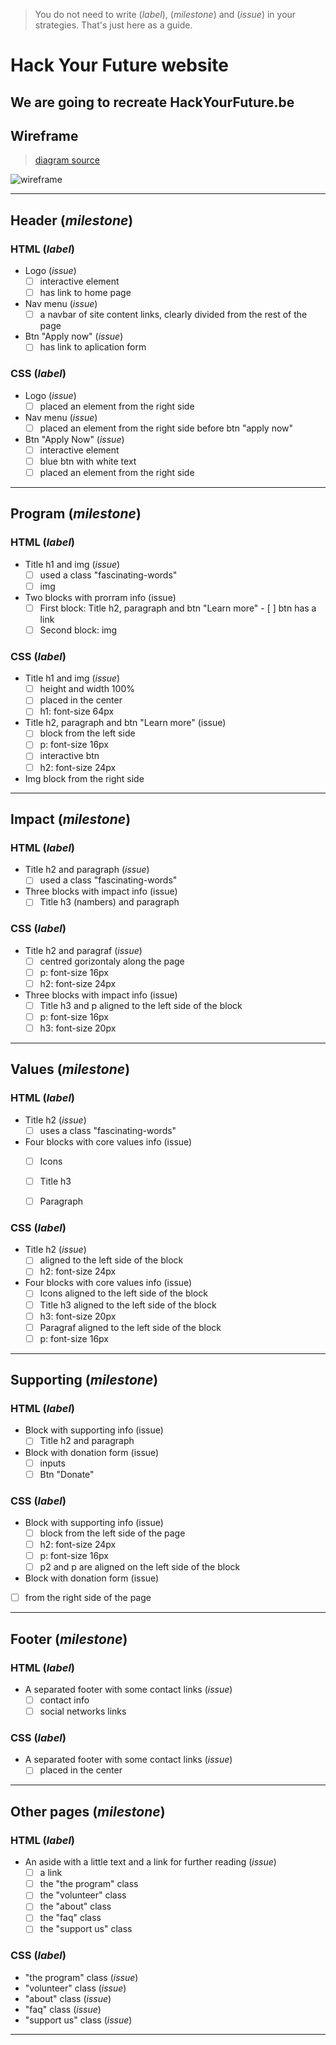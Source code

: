 > You do not need to write (_label_), (_milestone_) and (_issue_) in your strategies. That's just here as a guide.

# Hack Your Future website

## We are going to recreate HackYourFuture.be

## Wireframe

> [diagram source](https://excalidraw.com/#json=5697932045058048,50g_dMeek8cnpk9dH1teGg)

![wireframe](/planning/hyf-wireframe.png)

---

## Header (_milestone_)

### HTML (_label_)

- Logo (_issue_)
  - [ ] interactive element
  - [ ] has link to home page
- Nav menu (_issue_)
  - [ ] a navbar of site content links, clearly divided from the rest of the page
- Btn "Apply now" (_issue_)
  - [ ] has link to aplication form

### CSS (_label_)

- Logo (_issue_)
  - [ ] placed an element from the right side
- Nav menu (_issue_)
  - [ ] placed an element from the right side before btn "apply now"
- Btn "Apply Now" (_issue_)
  - [ ] interactive element 
  - [ ] blue btn with white text
  - [ ] placed an element from the right side

---

## Program (_milestone_)

### HTML (_label_)

- Title h1 and img (_issue_)
  - [ ]  used a class "fascinating-words" 
  - [ ]  img
- Two blocks with prorram info (issue)
  - [ ] First block: Title h2, paragraph and btn "Learn more" 
        - [ ] btn has a link
  - [ ] Second block: img

### CSS (_label_)

- Title h1 and img (_issue_)
  - [ ] height and width 100%
  - [ ] placed in the center
  - [ ] h1: font-size 64px
- Title h2, paragraph and btn "Learn more" (issue)
  - [ ] block from the left side
  - [ ] p: font-size 16px
  - [ ] interactive btn
  - [ ] h2: font-size 24px
- Img block from the right side
 
 ---
 
 ## Impact (_milestone_)

### HTML (_label_)

- Title h2 and paragraph (_issue_)
  - [ ]  used a class "fascinating-words" 
- Three blocks with impact info (issue)
  - [ ] Title h3 (nambers) and paragraph 

### CSS (_label_)

- Title h2 and paragraf (_issue_)
  - [ ]  centred gorizontaly along the page
  - [ ]  p: font-size 16px
  - [ ]  h2: font-size 24px
- Three blocks with impact info (issue)
  - [ ] Title h3 and p aligned to the left side of the block
  - [ ] p: font-size 16px
  - [ ] h3: font-size 20px

---
 
 ## Values (_milestone_)

### HTML (_label_)

- Title h2 (_issue_)
  - [ ]  uses a class "fascinating-words" 
- Four blocks with core values info (issue)
  - [ ] Icons 
  - [ ] Title h3
  - [ ] Paragraph
 
 

### CSS (_label_)

- Title h2 (_issue_)
  - [ ]  aligned to the left side of the block
  - [ ]  h2: font-size 24px
- Four blocks with core values info (issue)
  - [ ] Icons aligned to the left side of the block
  - [ ] Title h3 aligned to the left side of the block
  - [ ] h3: font-size 20px
  - [ ] Paragraf aligned to the left side of the block
  - [ ] p: font-size 16px

---

 ## Supporting (_milestone_)

### HTML (_label_)

- Block with supporting info (issue)
  - [ ] Title h2 and paragraph
- Block with donation form (issue)
  - [ ] inputs
  - [ ] Btn "Donate"
### CSS (_label_)

- Block with supporting info (issue)
  - [ ] block from the left side of the page
  - [ ] h2: font-size 24px
  - [ ] p: font-size 16px
  - [ ] р2 and p are aligned on the left side of the block
 - Block with donation form (issue)
  - [ ] from the right side of the page

--- 

## Footer (_milestone_)

### HTML (_label_)

- A separated footer with some contact links (_issue_)
  - [ ] contact info
  - [ ] social networks links

### CSS (_label_)

- A separated footer with some contact links (_issue_)
  - [ ] placed in the center

---

## Other pages (_milestone_)

### HTML (_label_)

- An aside with a little text and a link for further reading (_issue_)
  - [ ] a link
  - [ ] the "the program" class
  - [ ] the "volunteer" class
  - [ ] the "about" class
  - [ ] the "faq" class
  - [ ] the "support us" class

### CSS (_label_)

- "the program" class (_issue_)
- "volunteer" class (_issue_)
- "about" class (_issue_)
- "faq" class (_issue_)
- "support us" class (_issue_)

---

